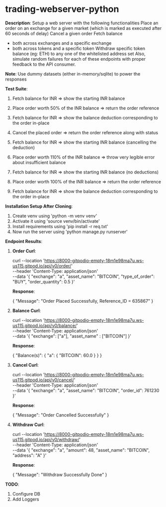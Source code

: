 # trading-webserver-python

**Description**: Setup a web server with the following functionalities
Place an order on an exchange for a given market (which is marked as executed after 60 seconds of delay)
Cancel a given order 
Fetch balance
- both across exchanges and a specific exchange
- both across tokens and a specific token
Withdraw specific token balance (eg: ETH) to any one of the whitelisted address set
Also, simulate random failures for each of these endpoints with proper feedback to the API consumer.

**Note**: Use dummy datasets (either in-memory/sqlite) to power the responses


**Test Suite**:
1. Fetch balance for INR
	=> show the starting INR balance

2. Place order worth 50% of the INR balance
	=> return the order reference

3. Fetch balance for INR
	=> show the balance deduction corresponding to the order in-place

4. Cancel the placed order
	=> return the order reference along with status

5. Fetch balance for INR
	=> show the starting INR balance (cancelling the deduction)

6. Place order worth 110% of the INR balance
	=> throw very legible error about insufficient balance

7. Fetch balance for INR
	=> show the starting INR balance (no deductions)

8. Place order worth 100% of the INR balance
	=> return the order reference

9. Fetch balance for INR
	=> show the balance deduction corresponding to the order in-place


**Installation Setup After Cloning**:
1. Create venv using 'python -m venv venv'
2. Activate it using 'source venv/bin/activate'
3. Install requirements using 'pip install -r req.txt'
4. Now run the server using 'python manage.py runserver'


**Endpoint Results**:

1. **Order Curl**:

	curl --location 'https://8000-gitpodio-empty-18m1e98ma7u.ws-us115.gitpod.io/api/v0/order/' \
	--header 'Content-Type: application/json' \
	--data '{
	    "exchange": "a",
	    "asset_name": "BITCOIN",
	    "type_of_order": "BUY",
	    "order_quantity": 0.5
	}'

	**Response**: 
	
	{
	    "Message": "Order Placed Successfully, Reference_ID = 635867"
	}


2. **Balance Curl**:

	curl --location 'https://8000-gitpodio-empty-18m1e98ma7u.ws-us115.gitpod.io/api/v0/balance/' \
	--header 'Content-Type: application/json' \
	--data '{
	"exchange": ["a"],
	"asset_name" : ["BITCOIN"]
	}'

	**Response**: 
	
	{
	    "Balance(s)": {
	        "a": {
	            "BITCOIN": 60.0
	        }
	    }
	}


3. **Cancel Curl**:

	curl --location 'https://8000-gitpodio-empty-18m1e98ma7u.ws-us115.gitpod.io/api/v0/cancel/' \
	--header 'Content-Type: application/json' \
	--data '{
	    "exchange": "a",
	    "asset_name": "BITCOIN",
	    "order_id": 761230
	}'
	
	**Response**:
	
	{
	    "Message": "Order Cancelled Successfully"
	}


4. **Withdraw Curl**:

	curl --location 'https://8000-gitpodio-empty-18m1e98ma7u.ws-us115.gitpod.io/api/v0/withdraw/' \
	--header 'Content-Type: application/json' \
	--data '{
	    "exchange": "a",
	    "amount": 48,
	    "asset_name": "BITCOIN",
	    "address": "A"
	}'
	
	**Response**:
	
	{
	    "Message": "Withdraw Successfully Done"
	}


**TODO**:
1. Configure DB
2. Add Loggers

